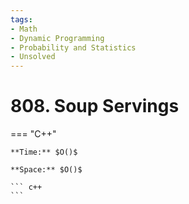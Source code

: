 ```yaml
---
tags:
- Math
- Dynamic Programming
- Probability and Statistics
- Unsolved
---
```



# 808. Soup Servings

=== "C++"

    **Time:** $O()$

    **Space:** $O()$

    ``` c++
    ```